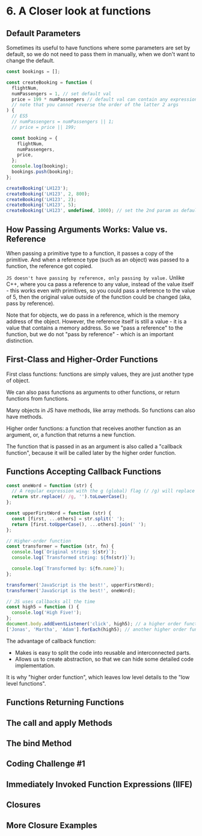 # 6. A Closer look at functions
## Default Parameters
Sometimes its useful to have functions where some parameters are set by default, so we do not need to pass them in manually, when we don't want to change the default. 

```js
const bookings = [];

const createBooking = function (
  flightNum,
  numPassengers = 1, // set default val
  price = 199 * numPassengers // default val can contain any expression
  // note that you cannot reverse the order of the latter 2 args
) {
  // ES5
  // numPassengers = numPassengers || 1;
  // price = price || 199;

  const booking = {
    flightNum,
    numPassengers,
    price,
  };
  console.log(booking);
  bookings.push(booking);
};

createBooking('LH123');
createBooking('LH123', 2, 800);
createBooking('LH123', 2);
createBooking('LH123', 5);
createBooking('LH123', undefined, 1000); // set the 2nd param as default
```

## How Passing Arguments Works: Value vs. Reference
When passing a primitive type to a function, it passes a copy of the primitive. And when a reference type (such as an object) was passed to a function, the reference got copied. 

`JS doesn't have passing by reference, only passing by value.` Unlike C++, where you ca pass a reference to any value, instead of the value itself - this works even with primitives, so you could pass a reference to the value of 5, then the original value outside of the function could be changed (aka, pass by reference). 

Note that for objects, we do pass in a reference, which is the memory address of the object. However, the reference itself is still a value - it is a value that contains a memory address. So we "pass a reference" to the function, but we do not "pass by reference" - which is an important distinction. 

## First-Class and Higher-Order Functions
First class functions: functions are simply values, they are just another type of object. 

We can also pass functions as arguments to other functions, or return functions from functions. 

Many objects in JS have methods, like array methods. So functions can also have methods. 

Higher order functions: a function that receives another function as an argument, or, a function that returns a new function. 

The function that is passed in as an argument is also called a "callback function", because it will be called later by the higher order function. 

## Functions Accepting Callback Functions
```js
const oneWord = function (str) {
  // A regular expression with the g (global) flag (/ /g) will replace all occurrences of that pattern throughout the string.
  return str.replace(/ /g, '').toLowerCase();
};

const upperFirstWord = function (str) {
  const [first, ...others] = str.split(' ');
  return [first.toUpperCase(), ...others].join(' ');
};

// Higher-order function
const transformer = function (str, fn) {
  console.log(`Original string: ${str}`);
  console.log(`Transformed string: ${fn(str)}`);

  console.log(`Transformed by: ${fn.name}`);
};

transformer('JavaScript is the best!', upperFirstWord);
transformer('JavaScript is the best!', oneWord);

// JS uses callbacks all the time
const high5 = function () {
  console.log('High Five!');
};
document.body.addEventListener('click', high5); // a higher order function
['Jonas', 'Martha', 'Adam'].forEach(high5); // another higher order function

```

The advantage of callback function: 
- Makes is easy to split the code into reusable and interconnected parts. 
- Allows us to create abstraction, so that we can hide some detailed code implementation. 

It is why "higher order function", which leaves low level details to the "low level functions". 

## Functions Returning Functions


## The call and apply Methods


## The bind Method


## Coding Challenge #1


## Immediately Invoked Function Expressions (IIFE)


## Closures


## More Closure Examples


































